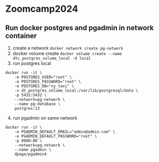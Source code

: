 # Zoomcamp2024
## Run docker postgres and pgadmin in network container

1. create a network
`docker network create pg-network`
2. docker volume create 
`docker volume create --name dtc_postgres_volume_local -d local`
3. run postgres local
```
docker run -it \
    -e POSTGRES_USER="root" \
    -e POSTGRES_PASSWORD="root" \
    -e POSTGRES_DB="ny_taxi" \
    -v dt_postgres_volume_local:/var/lib/postgresql/data \
    -p 5432:5432 \
    --network=pg-network \
    --name pg-database \
    postgres:13
```
4. run pgadmin on same network
```
docker run -it \
    -e PGADMIN_DEFAULT_EMAIL="admin@admin.com" \
    -e PGADMIN_DEFAULT_PASSWORD="root" \
    -p 8080:80 \
    --network=pg-network \
    --name pgadmin \
    dpage/pgadmin4
```